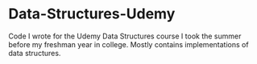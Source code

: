 # Data-Structures-Udemy
Code I wrote for the Udemy Data Structures course I took the summer before my freshman year in college. Mostly contains implementations of data structures. 
